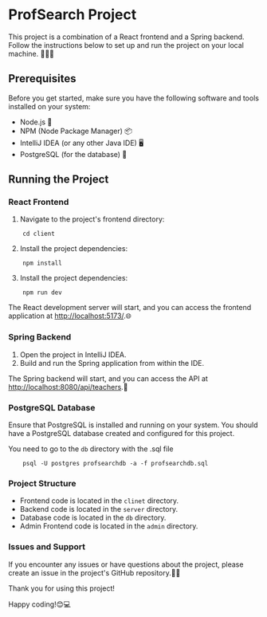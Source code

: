 # ProfSearch Project

This project is a combination of a React frontend and a Spring backend. Follow the instructions below to set up and run the project on your local machine. 👨‍💻🔧

## Prerequisites

Before you get started, make sure you have the following software and tools installed on your system:

-   Node.js 🚀
-   NPM (Node Package Manager) 📦
-   IntelliJ IDEA (or any other Java IDE) 🖥️
-   PostgreSQL (for the database) 🐘

## Running the Project

### React Frontend

1. Navigate to the project's frontend directory:

```shell
    cd client
```

2. Install the project dependencies:

```shell
    npm install
```

3. Install the project dependencies:

```shell
    npm run dev
```

The React development server will start, and you can access the frontend application at [http://localhost:5173/](http://localhost:5173/).🌐

### Spring Backend

1. Open the project in IntelliJ IDEA.
2. Build and run the Spring application from within the IDE.

The Spring backend will start, and you can access the API at [http://localhost:8080/api/teachers](http://localhost:8080/api/teachers).🚀

### PostgreSQL Database

Ensure that PostgreSQL is installed and running on your system. You should have a PostgreSQL database created and configured for this project.

You need to go to the `db` directory with the .sql file

```shell
    psql -U postgres profsearchdb -a -f profsearchdb.sql
```

### Project Structure

-   Frontend code is located in the `clinet` directory.
-   Backend code is located in the `server` directory.
-   Database code is located in the `db` directory.
-   Admin Frontend code is located in the `admin` directory.

### Issues and Support

If you encounter any issues or have questions about the project, please create an issue in the project's GitHub repository.🐛🤝

Thank you for using this project!

Happy coding!😊💻
